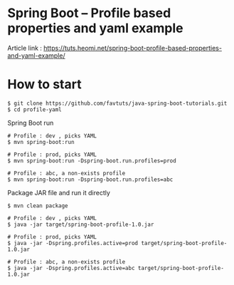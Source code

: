 # Spring Boot – Profile based properties and yaml example

Article link : https://tuts.heomi.net/spring-boot-profile-based-properties-and-yaml-example/

# How to start

```
$ git clone https://github.com/favtuts/java-spring-boot-tutorials.git
$ cd profile-yaml
```

Spring Boot run
```
# Profile : dev , picks YAML
$ mvn spring-boot:run

# Profile : prod, picks YAML
$ mvn spring-boot:run -Dspring-boot.run.profiles=prod

# Profile : abc, a non-exists profile
$ mvn spring-boot:run -Dspring-boot.run.profiles=abc
```

Package JAR file and run it directly
```
$ mvn clean package

# Profile : dev , picks YAML
$ java -jar target/spring-boot-profile-1.0.jar

# Profile : prod, picks YAML
$ java -jar -Dspring.profiles.active=prod target/spring-boot-profile-1.0.jar

# Profile : abc, a non-exists profile
$ java -jar -Dspring.profiles.active=abc target/spring-boot-profile-1.0.jar
```